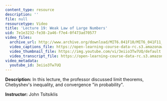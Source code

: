 ```yaml
---
content_type: resource
description: ''
file: null
resourcetype: Video
title: 'Lecture 19: Weak Law of Large Numbers'
uid: 7e1e3232-fe38-2a46-f7e4-0f473ad70577
video_files:
  archive_url: http://www.archive.org/download/MIT6.041F10/MIT6_041F11_lec19_300k.mp4
  video_captions_file: https://open-learning-course-data-rc.s3.amazonaws.com/6-041-probabilistic-systems-analysis-and-applied-probability-fall-2010/0d4ab21cb6535a6996e31e8a30a322e7_3eiio3Tw7UQ.vtt
  video_thumbnail_file: https://img.youtube.com/vi/3eiio3Tw7UQ/default.jpg
  video_transcript_file: https://open-learning-course-data-rc.s3.amazonaws.com/6-041-probabilistic-systems-analysis-and-applied-probability-fall-2010/f85fbe17b036337cba3d0c6906a5bea3_3eiio3Tw7UQ.pdf
video_metadata:
  youtube_id: 3eiio3Tw7UQ
---
```


**Description:** In this lecture, the professor discussed limit theorems, Chebyshev's inequality, and convergence "in probability".

**Instructor:** John Tsitsiklis